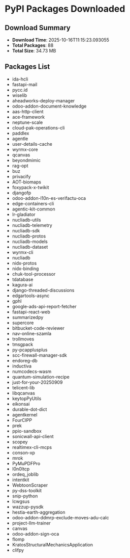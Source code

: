 # PyPI Packages Downloaded

## Download Summary
- **Download Time**: 2025-10-16T11:15:23.093055
- **Total Packages**: 88
- **Total Size**: 34.73 MB

## Packages List
- ida-hcli
- fastapi-mail
- pycc.id
- wiselib
- aheadworks-deploy-manager
- odoo-addon-document-knowledge
- aas-http-client
- ace-framework
- neptune-scale
- cloud-pak-operations-cli
- paddlex
- agentle
- user-details-cache
- wyrmx-core
- qcanvas
- beyondmimic
- rag-opt
- buz
- privacify
- AOT-biomaps
- foxypack-x-twikit
- djangofp
- odoo-addon-l10n-es-verifactu-oca
- edge-containers-cli
- agentic-kit-common
- lr-gladiator
- nucliadb-utils
- nucliadb-telemetry
- nucliadb-sdk
- nucliadb-protos
- nucliadb-models
- nucliadb-dataset
- wyrmx-cli
- nucliadb
- nidx-protos
- nidx-binding
- chuk-tool-processor
- tdatabase
- kagura-ai
- django-threaded-discussions
- edgartools-async
- gphl
- google-ads-api-report-fetcher
- fastapi-react-web
- summarizedpy
- supercore
- bitbucket-code-reviewer
- nav-online-szamla
- trollmoves
- tmsgpack
- py-pcapplusplus
- scc-firewall-manager-sdk
- endoreg-db
- inductiva
- numcodecs-wasm
- quantum-simulation-recipe
- just-for-your-20250909
- telicent-lib
- libqcanvas
- keytopPyUtils
- eikonsai
- durable-dot-dict
- agentkernel
- FourCIPP
- prek
- ppio-sandbox
- sonicwall-api-client
- scopey
- realtimex-cli-mcps
- conson-xp
- mrok
- PyMuPDFPro
- l0n0ltcp
- ordeq_joblib
- intentkit
- WebtoonScraper
- py-dss-toolkit
- snip-python
- lcwgsus
- wazzup-pysdk
- hestia-earth-aggregation
- odoo-addon-ddmrp-exclude-moves-adu-calc
- project-llm-trainer
- canvas
- odoo-addon-sign-oca
- flomp
- KratosStructuralMechanicsApplication
- clifpy

